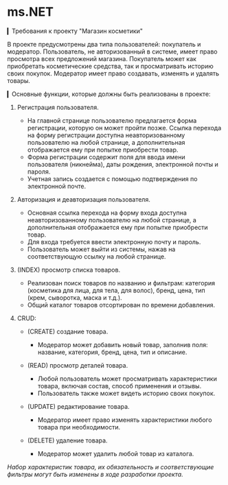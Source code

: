 # ms.NET
▎Требования к проекту "Магазин косметики"

В проекте предусмотрены два типа пользователей: покупатель и модератор. Пользователь, не авторизованный в системе, имеет право просмотра всех предложений магазина. Покупатель может как приобретать косметические средства, так и просматривать историю своих покупок. Модератор имеет право создавать, изменять и удалять товары.

▎Основные функции, которые должны быть реализованы в проекте:

1. Регистрация пользователя.
   - На главной странице пользователю предлагается форма регистрации, которую он может пройти позже. Ссылка перехода на форму регистрации доступна неавторизованному пользователю на любой странице, а дополнительная отображается ему при попытке приобрести товар. 
   - Форма регистрации содержит поля для ввода имени пользователя (никнейма), даты рождения, электронной почты и пароля.
   - Учетная запись создается с помощью подтверждения по электронной почте.

2. Авторизация и деавторизация пользователя.
   - Основная ссылка перехода на форму входа доступна неавторизованному пользователю на любой странице, а дополнительная отображается ему при попытке приобрести товар. 
   - Для входа требуется ввести электронную почту и пароль.
   - Пользователь может выйти из системы, нажав на соответствующую ссылку на любой странице.

3. (INDEX) просмотр списка товаров.
   - Реализован поиск товаров по названию и фильтрам: категория (косметика для лица, для тела, для волос), бренд, цена, тип (крем, сыворотка, маска и т.д.).
   - Общий каталог товаров отсортирован по времени добавления.

4. CRUD:

   - (CREATE) создание товара.
     - Модератор может добавить новый товар, заполнив поля: название, категория, бренд, цена, тип и описание.

   - (READ) просмотр деталей товара.
     - Любой пользователь может просматривать характеристики товара, включая состав, способ применения и отзывы.
     - Пользователь также может видеть историю своих покупок.

   - (UPDATE) редактирование товара.
     - Модератор имеет право изменять характеристики любого товара при необходимости.

   - (DELETE) удаление товара.
     - Модератор может удалить любой товар из каталога.

*Набор характеристик товара, их обязательность и соответствующие фильтры могут быть изменены в ходе разработки проекта.*
